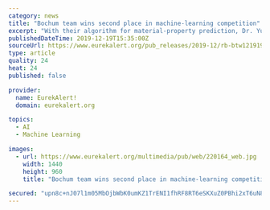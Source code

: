 ```yaml
---
category: news
title: "Bochum team wins second place in machine-learning competition"
excerpt: "With their algorithm for material-property prediction, Dr. Yury Lysogorskiy and Dr. Thomas Hammerschmidt of the Interdisciplinary Centre for Advanced Materials Simulation Icams of Ruhr-Universität Bochum (RUB) won the second place in an international competition on machine learning. The secret of their success was the combination of data ..."
publishedDateTime: 2019-12-19T15:35:00Z
sourceUrl: https://www.eurekalert.org/pub_releases/2019-12/rb-btw121919.php
type: article
quality: 24
heat: 24
published: false

provider:
  name: EurekAlert!
  domain: eurekalert.org

topics:
  - AI
  - Machine Learning

images:
  - url: https://www.eurekalert.org/multimedia/pub/web/220164_web.jpg
    width: 1440
    height: 960
    title: "Bochum team wins second place in machine-learning competition"

secured: "upn8c+nJ07l1m05MbOjbWbK0umKZ1TrENI1fhRF8RT6eSKXuZ0PBhi2xT6uN8bMXV1QEc3q3/BwNjOyijMVvSbdPeVLvvKqJyB2+iZpmZmClfOe/vZ8j1dNL59f2e+j8T0/DinL2tZ6DEFBkoTuqVziTl/6TA/1gqMWOp6xS3f1tjr3cMpXLoKVKKSHLO+OUFTEDZ55F0AedKq34qw1ioEG+1/6k9SdiUeMRJtp+wtieqKYgYAPwOFgOXvyyikjN9aWcvDhKlSmWRIzGKkaDMw==;RYmh6GbC3x/39ohSexSNJQ=="
---
```


